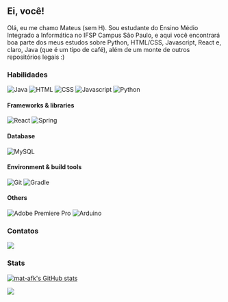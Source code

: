 ## Ei, você!

Olá, eu me chamo Mateus (sem H). Sou estudante do Ensino Médio Integrado a Informática no IFSP Campus São Paulo, e aqui você encontrará boa parte dos meus estudos sobre Python, HTML/CSS, Javascript, React e, claro, Java (que é um tipo de café), além de um monte de outros repositórios legais :)

### Habilidades

![Java](https://img.shields.io/badge/Java-ED8B00?style=for-the-badge&logo=openjdk&logoColor=white)
![HTML](https://img.shields.io/badge/HTML5-E34F26?style=for-the-badge&logo=html5&logoColor=white)
![CSS](https://img.shields.io/badge/CSS3-1572B6?style=for-the-badge&logo=css3&logoColor=white)
![Javascript](https://img.shields.io/badge/JavaScript-F7DF1E?style=for-the-badge&logo=javascript&logoColor=black)
![Python](https://img.shields.io/badge/Python-3776AB?style=for-the-badge&logo=python&logoColor=white)

#### Frameworks & libraries

![React](https://img.shields.io/badge/react-61DAFB?style=for-the-badge&logo=react&logoColor=white)
![Spring](https://img.shields.io/badge/spring-%236DB33F.svg?style=for-the-badge&logo=spring&logoColor=white)

#### Database
![MySQL](https://img.shields.io/badge/mysql-%2300f.svg?style=for-the-badge&logo=mysql&logoColor=white)

#### Environment & build tools
![Git](https://img.shields.io/badge/git-%23F05033.svg?style=for-the-badge&logo=git&logoColor=white)
![Gradle](https://img.shields.io/badge/Gradle-02303A.svg?style=for-the-badge&logo=Gradle&logoColor=white)

#### Others
![Adobe Premiere Pro](https://img.shields.io/badge/Adobe%20Premiere%20Pro-9999FF.svg?style=for-the-badge&logo=Adobe%20Premiere%20Pro&logoColor=white)
![Arduino](https://img.shields.io/badge/-Arduino-00979D?style=for-the-badge&logo=Arduino&logoColor=white)

### Contatos

![](https://img.shields.io/badge/Gmail-D14836?style=for-the-badge&logo=gmail&logoColor=white)

### Stats

[![mat-afk's GitHub stats](https://github-readme-stats.vercel.app/api?username=mat-afk&show_icons=true&theme=tokyonight)](https://github.com/mat-afk/github-readme-stats)

<div>
        </picture> 
            <picture>
            <source
            srcset="https://github-readme-stats.vercel.app/api/top-langs/?username=mat-afk&layout=donut-vertical&theme=tokyonight"
            media="(prefers-color-scheme: dark)"
            />
            <source
            srcset="https://github-readme-stats.vercel.app/api/top-langs/?username=mat-afk&layout=donut-vertical&theme=tokyonight"
            media="(prefers-color-scheme: light), (prefers-color-scheme: no-preference)"
            />
            <img src="https://github-readme-stats.vercel.app/api/top-langs/?username=mat-afk&layout=donut-vertical&theme=tokyonight" />
        </picture>
</div>

